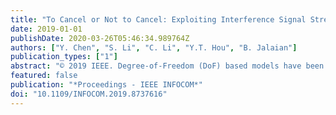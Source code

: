 ```yaml
---
title: "To Cancel or Not to Cancel: Exploiting Interference Signal Strength in the Eigenspace for Efficient MIMO DoF Utilization"
date: 2019-01-01
publishDate: 2020-03-26T05:46:34.989764Z
authors: ["Y. Chen", "S. Li", "C. Li", "Y.T. Hou", "B. Jalaian"]
publication_types: ["1"]
abstract: "© 2019 IEEE. Degree-of-Freedom (DoF) based models have been widely used to study MIMO networks. To cancel interference, the number of DoFs used in the state-of-the-art DoF models is solely based on the number of interfering data streams. However, by decomposing an interference into the eigenspace, we find that signal strengths varies significantly in different directions for the same interference link. In this paper, we exploited the difference in interference signal strength in the eigenspace and differentiate strong and weak interference signals via their singular values. By introducing a concept of effective rank threshold, we propose to use DoFs only to cancel strong interference in the eigenspace based on this threshold while treating weak interference signals as noise in throughput calculation. We explore a fundamental tradeoff between network throughput and effective rank threshold. Using simulation results on MU-MIMO networks, we show that network throughput under optimal rank threshold setting is significantly higher than that under existing DoF IC models. To ensure feasibility at the PHY layer, we present an algorithm that can find Tx and Rx weights at each node that can offer our desired DoF allocation."
featured: false
publication: "*Proceedings - IEEE INFOCOM*"
doi: "10.1109/INFOCOM.2019.8737616"
---
```


